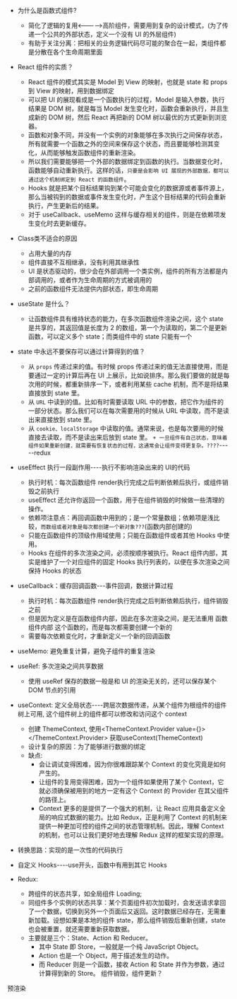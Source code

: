 + 为什么是函数式组件?
  + 简化了逻辑的复用<----->高阶组件，需要用到复杂的设计模式，(为了传递一个公共的外部状态，定义一个没有 UI 的外层组件)
  + 有助于关注分离：把相关的业务逻辑代码尽可能的聚合在一起，类组件都是分散在各个生命周期里面
+ React 组件的实质？
  + React 组件的模式其实是 Model 到 View 的映射，也就是 state 和 props到 View 的映射，用到数据绑定
  + 可以把 UI 的展现看成是一个函数执行的过程，Model 是输入参数，执行结果是 DOM 树，就是每当 Model 发生变化时，函数会重新执行，并且生成新的 DOM 树，然后 React 再把新的 DOM 树以最优的方式更新到浏览器。
  + 函数和对象不同，并没有一个实例的对象能够在多次执行之间保存状态，所有就需要一个函数之外的空间来保存这个状态，而且要能够检测其变化，从而能够触发函数组件的重新渲染。
  + 所以我们需要能够把一个外部的数据绑定到函数的执行。当数据变化时，函数能够自动重新执行。这样的话，`只要是会影响 UI 展现的外部数据，都可以通过这个机制绑定到 React 的函数组件`。
  + Hooks 就是把某个目标结果钩到某个可能会变化的数据源或者事件源上，那么当被钩到的数据或事件发生变化时，产生这个目标结果的代码会重新执行，产生更新后的结果。
  + 对于 useCallback、useMemo 这样与缓存相关的组件，则是在依赖项发生变化时去更新缓存。
+ Class类不适合的原因
  + 占用大量的内存
  + 组件直接不互相继承，没有利用其继承性
  + UI 是状态驱动的，很少会在外部调用一个类实例，组件的所有方法都是内部调用的，或者作为生命周期的方式被调用的
  + 之前的函数组件无法提供内部状态，即生命周期
+ useState 是什么？
  + 让函数组件具有维持状态的能力，在多次函数组件渲染之间，这个 state 是共享的，其返回值是长度为 2 的数组，第一个为读取的，第二个是更新函数，可以定义多个 state；而类组件中的 state 只能有一个
+ state 中永远不要保存可以通过计算得到的值？
  + 从 `props` 传递过来的值。有时候 props 传递过来的值无法直接使用，而是要通过一定的计算后再在 UI 上展示，比如说排序。那么我们要做的就是每次用的时候，都重新排序一下，或者利用某些 cache 机制，而不是将结果直接放到 state 里。
  + 从 `URL` 中读到的值。比如有时需要读取 URL 中的参数，把它作为组件的一部分状态。那么我们可以在每次需要用的时候从 URL 中读取，而不是读出来直接放到 state 里。
  + 从 `cookie、localStorage` 中读取的值。通常来说，也是每次要用的时候直接去读取，而不是读出来后放到 state 里。
  `+ 一旦组件有自己状态，意味着组件如果重新创建，就需要有恢复状态的过程，这通常会让组件变得更复杂。????`-----redux
+ useEffect 执行一段副作用----执行不影响渲染出来的 UI的代码
  + 执行时机：每次函数组件 render执行完成之后判断依赖后执行，或组件销毁之前执行
  + useEffect 还允许你返回一个函数，用于在组件销毁的时候做一些清理的操作。
  + 依赖项注意点：再回调函数中用到的；是一个常量数组；依赖项是浅比较，`而数组或者对象是每次都创建一个新对象???`(函数内部创建的)
  + 只能在函数组件的顶级作用域使用；只能在函数组件或者其他 Hooks 中使用。
  + Hooks 在组件的多次渲染之间，必须按顺序被执行。React 组件内部，其实是维护了一个对应组件的固定 Hooks 执行列表的，以便在多次渲染之间保持 Hooks 的状态
+ useCallback：缓存回调函数---事件回调，数据计算过程
  + 执行时机：每次函数组件 render执行完成之后判断依赖后执行，组件销毁之前
  + 但是因为定义是在函数组件内部，因此在多次渲染之间，是无法重用 函数组件内部 这个函数的，而是每次都需要创建一个新的
  + 需要每次依赖变化时，才重新定义一个新的回调函数
+ useMemo: 避免重复计算，避免子组件的重复渲染
+ useRef: 多次渲染之间共享数据
  + 使用 useRef 保存的数据一般是和 UI 的渲染无关的，还可以保存某个 DOM 节点的引用
+ useContext: 定义全局状态----跨层次数据传递，从某个组件为根组件的组件树上可用, 这个组件树上的组件都可以修改和访问这个 context
  + 创建 ThemeContext, 使用<ThemeContext.Provider value={}><comp></ThemeContext.Provider>  获取useContext(ThemeContext)
  + 设计复杂的原因：为了能够进行数据的绑定
  + 缺点:
    + 会让调试变得困难，因为你很难跟踪某个 Context 的变化究竟是如何产生的。
    + 让组件的复用变得困难，因为一个组件如果使用了某个 Context，它就必须确保被用到的地方一定有这个 Context 的 Provider 在其父组件的路径上。
    + Context 更多的是提供了一个强大的机制，让 React 应用具备定义全局的响应式数据的能力。比如 Redux，正是利用了 Context 的机制来提供一种更加可控的组件之间的状态管理机制。因此，理解 Context 的机制，也可以让我们更好地去理解 Redux 这样的框架实现的原理。
+ 转换思路：实现的是一次性的代码执行
+ 自定义 Hooks----use开头，函数中有用到其它 Hooks

+ Redux:
  + 跨组件的状态共享，如全局组件 Loading;
  + 同组件多个实例的状态共享：某个页面组件初次加载时，会发送请求拿回了一个数据，切换到另外一个页面后又返回。这时数据已经存在，无需重新加载。设想如果是本地的组件 state，那么组件销毁后重新创建，state 也会被重置，就还需要重新获取数据。
  + 主要就是三个：State、Action 和 Reducer。
    + 其中 State 即 Store，一般就是一个纯 JavaScript Object。
    + Action 也是一个 Object，用于描述发生的动作。
    + 而 Reducer 则是一个函数，接收 Action 和 State 并作为参数，通过计算得到新的 Store。
组件销毁，组件更新？

预渲染
